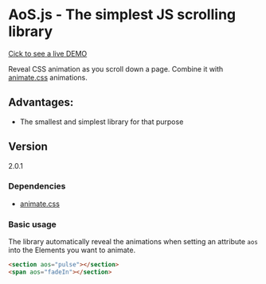 # AoS.js - The simplest JS scrolling library

[Cick to see a live DEMO](https://buzinas.github.io/animateonscroll)

Reveal CSS animation as you scroll down a page. Combine it with [animate.css](https://github.com/daneden/animate.css) animations.

## Advantages:
- The smallest and simplest library for that purpose

## Version
2.0.1

### Dependencies
- [animate.css](https://github.com/daneden/animate.css)

### Basic usage
The library automatically reveal the animations when setting an attribute `aos` into the Elements you want to animate.
```html
<section aos="pulse"></section>
<span aos="fadeIn"></section>
```
